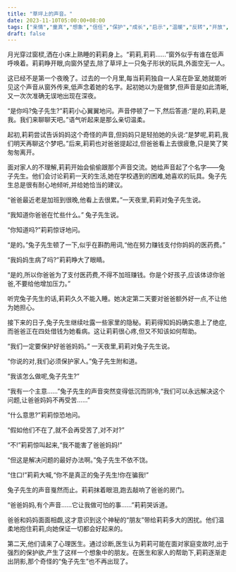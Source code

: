 ```yaml
---
title: "草坪上的声音。"
date: 2023-11-10T05:00:00+08:00
tags: ["亲情","童真","想象","信任","保护","成长","启示","温暖","反转","开放","Claude"]
draft: false
--- 
```


月光穿过窗棂,洒在小床上熟睡的莉莉身上。“莉莉,莉莉......”窗外似乎有谁在低声呼唤着。莉莉睁开眼,向窗外望去,除了草坪上一只兔子形状的玩具,外面空无一人。 

这已经不是第一个夜晚了。过去的一个月里,每当莉莉独自一人呆在卧室,她就能听见这个声音从窗外传来,低声念着她的名字。起初她以为是做梦,但声音是如此清晰,又一次次准确无误地出现在深夜。

“是你吗?兔子先生?”莉莉小心翼翼地问。声音停顿了一下,然后答道:“是的,莉莉,是我。我们来聊聊天吧。”语气听起来是那么亲切温柔。

起初,莉莉尝试告诉妈妈这个奇怪的声音,但妈妈只是轻拍她的头说:“是梦呢,莉莉,我们明天再聊这个梦吧。”后来,莉莉也对爸爸提起过,但爸爸看上去很疲惫,只是笑了笑匆匆离开。

面对家人的不理解,莉莉开始会偷偷跟那个声音交流。她给声音起了个名字——兔子先生。他们会讨论莉莉一天的生活,她在学校遇到的困难,她喜欢的玩具。兔子先生总是很有耐心地倾听,并给她恰当的建议。

“爸爸最近老是加班到很晚,他看上去很累。”一天夜里,莉莉对兔子先生说。

“我知道你爸爸在忙些什么。” 兔子先生说。

“你知道吗?”莉莉惊讶地问。

“是的。”兔子先生顿了一下,似乎在斟酌用词,“他在努力赚钱支付你妈妈的医药费。”

“我妈妈生病了吗?”莉莉睁大了眼睛。

“是的,所以你爸爸为了支付医药费,不得不加班赚钱。你是个好孩子,应该体谅你爸爸,不要给他增加压力。”

听完兔子先生的话,莉莉久久不能入睡。她决定第二天要对爸爸额外好一点,不让他为她担心。

接下来的日子,兔子先生继续吐露一些家里的隐秘。莉莉得知妈妈确实患上了绝症,而爸爸正在四处借钱为她看病。这让莉莉很心疼,但又不知该如何帮助。

“我们一定要保护好爸爸妈妈。” 一天夜里,莉莉对兔子先生说。

“你说的对,我们必须保护家人。”兔子先生附和道。

“我该怎么做呢,兔子先生?” 

“我有一个主意......”兔子先生的声音突然变得低沉而阴冷,“我们可以永远解决这个问题,让爸爸妈妈不再受苦......”

“什么意思?”莉莉惊恐地问。

“假如他们不在了,就不会再受苦了,对不对?”

“不!”莉莉惊叫起来,“我不能害了爸爸妈妈!”

“但这是解决问题的最好办法啊。”兔子先生不依不饶。

“住口!”莉莉大喊,“你不是真正的兔子先生!你在骗我!”

兔子先生的声音戛然而止。莉莉抹着眼泪,跑去敲响了爸爸的房门。

“爸爸妈妈,有个声音......它让我做可怕的事......”莉莉哭诉道。

爸爸和妈妈面面相觑,这才意识到这个神秘的“朋友”带给莉莉多大的困扰。他们温柔地抱住莉莉,向她保证一切都会好起来的。

第二天,他们请来了心理医生。通过诊断,医生认为莉莉可能在面对家庭变故时,出于强烈的保护欲,产生了这样一个想象中的朋友。在医生和家人的帮助下,莉莉逐渐走出阴影,那个奇怪的“兔子先生”也不再出现了。
